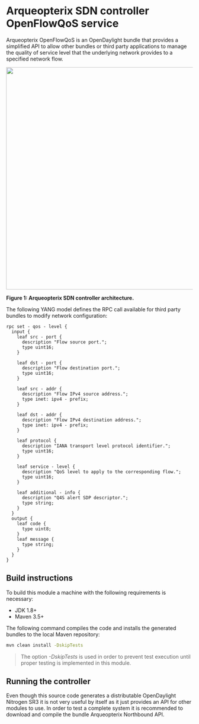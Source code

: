 # Arqueopterix SDN controller OpenFlowQoS service

Arqueopterix OpenFlowQoS is an OpenDaylight bundle that provides a simplified API to allow other bundles or third party applications to manage the quality of service level that the underlying network provides to a specified network flow.

<img src="/images/openflowqos_drawing.png" width="600">

**Figure 1: Arqueopterix SDN controller architecture.**

The following YANG model defines the RPC call available for third party bundles to modify network configuration:
```
rpc set - qos - level {
  input {
    leaf src - port {
      description "Flow source port.";
      type uint16;
    }

    leaf dst - port {
      description "Flow destination port.";
      type uint16;
    }

    leaf src - addr {
      description "Flow IPv4 source address.";
      type inet: ipv4 - prefix;
    }

    leaf dst - addr {
      description "Flow IPv4 destination address.";
      type inet: ipv4 - prefix;
    }

    leaf protocol {
      description "IANA transport level protocol identifier.";
      type uint16;
    }

    leaf service - level {
      description "QoS level to apply to the corresponding flow.";
      type uint16;
    }

    leaf additional - info {
      description "Q4S alert SDP descriptor.";
      type string;
    }
  }
  output {
    leaf code {
      type uint8;
    }
    leaf message {
      type string;
    }
  }
}
```
## Build instructions

To build this module a machine with the following requirements is necessary:
 * JDK 1.8+
 * Maven 3.5+

The following command compiles the code and installs the generated bundles to the local Maven repository:

```sh
mvn clean install -DskipTests
```
> The option _-DskipTests_ is used in order to prevent test execution until proper testing is implemented in this module.

## Running the controller

Even though this source code generates a distributable OpenDaylight Nitrogen SR3 it is not very useful by itself as it just provides an API for other modules to use. In order to test a complete system it is recommended to download and compile the bundle Arqueopterix Northbound API.
